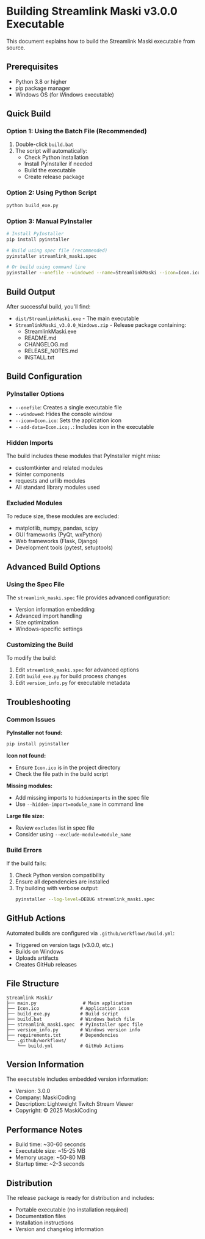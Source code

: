 # Building Streamlink Maski v3.0.0 Executable

This document explains how to build the Streamlink Maski executable from source.

## Prerequisites

- Python 3.8 or higher
- pip package manager
- Windows OS (for Windows executable)

## Quick Build

### Option 1: Using the Batch File (Recommended)
1. Double-click `build.bat`
2. The script will automatically:
   - Check Python installation
   - Install PyInstaller if needed
   - Build the executable
   - Create release package

### Option 2: Using Python Script
```bash
python build_exe.py
```

### Option 3: Manual PyInstaller
```bash
# Install PyInstaller
pip install pyinstaller

# Build using spec file (recommended)
pyinstaller streamlink_maski.spec

# Or build using command line
pyinstaller --onefile --windowed --name=StreamlinkMaski --icon=Icon.ico main.py
```

## Build Output

After successful build, you'll find:

- `dist/StreamlinkMaski.exe` - The main executable
- `StreamlinkMaski_v3.0.0_Windows.zip` - Release package containing:
  - StreamlinkMaski.exe
  - README.md
  - CHANGELOG.md
  - RELEASE_NOTES.md
  - INSTALL.txt

## Build Configuration

### PyInstaller Options
- `--onefile`: Creates a single executable file
- `--windowed`: Hides the console window
- `--icon=Icon.ico`: Sets the application icon
- `--add-data=Icon.ico;.`: Includes icon in the executable

### Hidden Imports
The build includes these modules that PyInstaller might miss:
- customtkinter and related modules
- tkinter components
- requests and urllib modules
- All standard library modules used

### Excluded Modules
To reduce size, these modules are excluded:
- matplotlib, numpy, pandas, scipy
- GUI frameworks (PyQt, wxPython)
- Web frameworks (Flask, Django)
- Development tools (pytest, setuptools)

## Advanced Build Options

### Using the Spec File
The `streamlink_maski.spec` file provides advanced configuration:
- Version information embedding
- Advanced import handling
- Size optimization
- Windows-specific settings

### Customizing the Build
To modify the build:
1. Edit `streamlink_maski.spec` for advanced options
2. Edit `build_exe.py` for build process changes
3. Edit `version_info.py` for executable metadata

## Troubleshooting

### Common Issues

**PyInstaller not found:**
```bash
pip install pyinstaller
```

**Icon not found:**
- Ensure `Icon.ico` is in the project directory
- Check the file path in the build script

**Missing modules:**
- Add missing imports to `hiddenimports` in the spec file
- Use `--hidden-import=module_name` in command line

**Large file size:**
- Review `excludes` list in spec file
- Consider using `--exclude-module=module_name`

### Build Errors
If the build fails:
1. Check Python version compatibility
2. Ensure all dependencies are installed
3. Try building with verbose output:
   ```bash
   pyinstaller --log-level=DEBUG streamlink_maski.spec
   ```

## GitHub Actions

Automated builds are configured via `.github/workflows/build.yml`:
- Triggered on version tags (v3.0.0, etc.)
- Builds on Windows
- Uploads artifacts
- Creates GitHub releases

## File Structure

```
Streamlink Maski/
├── main.py                 # Main application
├── Icon.ico               # Application icon
├── build_exe.py           # Build script
├── build.bat              # Windows batch file
├── streamlink_maski.spec  # PyInstaller spec file
├── version_info.py        # Windows version info
├── requirements.txt       # Dependencies
└── .github/workflows/
    └── build.yml          # GitHub Actions
```

## Version Information

The executable includes embedded version information:
- Version: 3.0.0
- Company: MaskiCoding
- Description: Lightweight Twitch Stream Viewer
- Copyright: © 2025 MaskiCoding

## Performance Notes

- Build time: ~30-60 seconds
- Executable size: ~15-25 MB
- Memory usage: ~50-80 MB
- Startup time: ~2-3 seconds

## Distribution

The release package is ready for distribution and includes:
- Portable executable (no installation required)
- Documentation files
- Installation instructions
- Version and changelog information
